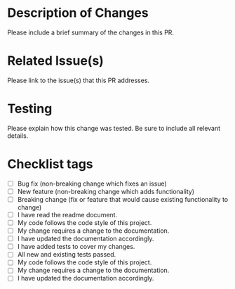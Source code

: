 # Description of Changes
Please include a brief summary of the changes in this PR.

# Related Issue(s)
Please link to the issue(s) that this PR addresses.

# Testing
Please explain how this change was tested. Be sure to include all relevant details.

# Checklist tags
- [ ] Bug fix (non-breaking change which fixes an issue)
- [ ] New feature (non-breaking change which adds functionality)
- [ ] Breaking change (fix or feature that would cause existing functionality to change)
- [ ] I have read the readme document.
- [ ] My code follows the code style of this project.
- [ ] My change requires a change to the documentation.
- [ ] I have updated the documentation accordingly.
- [ ] I have added tests to cover my changes.
- [ ] All new and existing tests passed.
- [ ] My code follows the code style of this project.
- [ ] My change requires a change to the documentation.
- [ ] I have updated the documentation accordingly.
